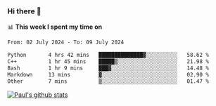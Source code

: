 ### Hi there 👋

📊 **This week I spent my time on**
<!--START_SECTION:waka-->

```txt
From: 02 July 2024 - To: 09 July 2024

Python       4 hrs 42 mins   ██████████████▓░░░░░░░░░░   58.62 %
C++          1 hr 45 mins    █████▒░░░░░░░░░░░░░░░░░░░   21.98 %
Bash         1 hr 9 mins     ███▓░░░░░░░░░░░░░░░░░░░░░   14.48 %
Markdown     13 mins         ▓░░░░░░░░░░░░░░░░░░░░░░░░   02.90 %
Other        7 mins          ▒░░░░░░░░░░░░░░░░░░░░░░░░   01.47 %
```

<!--END_SECTION:waka-->


[![Paul's github stats](https://github-readme-stats.vercel.app/api?username=mickeyouyou&theme=dracula&show_icons=true)](https://github.com/anuraghazra/github-readme-stats)
